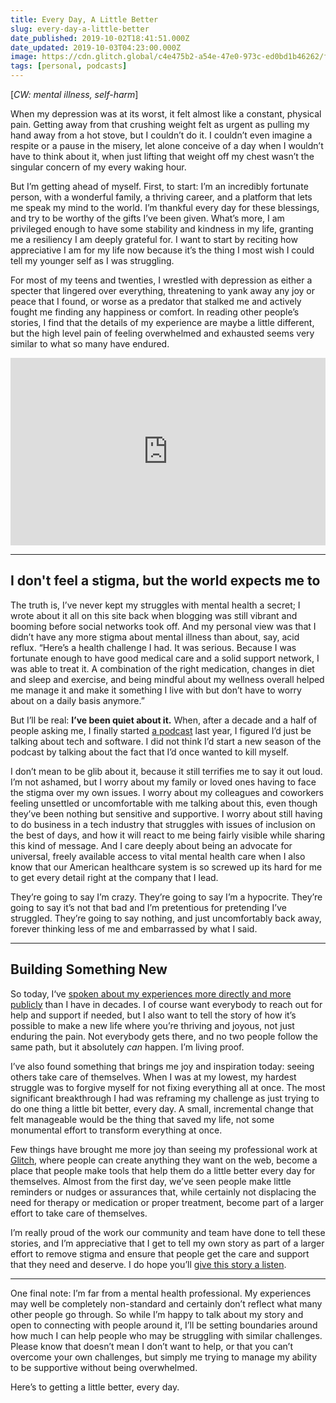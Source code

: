 ```yaml
---
title: Every Day, A Little Better
slug: every-day-a-little-better
date_published: 2019-10-02T18:41:51.000Z
date_updated: 2019-10-03T04:23:00.000Z
image: https://cdn.glitch.global/c4e475b2-a54e-47e0-973c-ed0bd1b46262/fire-escapes.jpeg?v=1669585474348
tags: [personal, podcasts]
---
```


[*CW: mental illness, self-harm*]

When my depression was at its worst, it felt almost like a constant, physical pain. Getting away from that crushing weight felt as urgent as pulling my hand away from a hot stove, but I couldn’t do it. I couldn’t even imagine a respite or a pause in the misery, let alone conceive of a day when I wouldn’t have to think about it, when just lifting that weight off my chest wasn’t the singular concern of my every waking hour.

But I’m getting ahead of myself. First, to start: I’m an incredibly fortunate person, with a wonderful family, a thriving career, and a platform that lets me speak my mind to the world. I’m thankful every day for these blessings, and try to be worthy of the gifts I’ve been given. What’s more, I am privileged enough to have some stability and kindness in my life, granting me a resiliency I am deeply grateful for. I want to start by reciting how appreciative I am for my life now because it’s the thing I most wish I could tell my younger self as I was struggling.

For most of my teens and twenties, I wrestled with depression as either a specter that lingered over everything, threatening to yank away any joy or peace that I found, or worse as a predator that stalked me and actively fought me finding any happiness or comfort. In reading other people’s stories, I find that the details of my experience are maybe a little different, but the high level pain of feeling overwhelmed and exhausted seems very similar to what so many have endured.

<iframe frameBorder="0" height="300" scrolling="no" src="https://playlist.megaphone.fm/?e=VMP8311560082"
width="100%"></iframe>

---

## I don't feel a stigma, but the world expects me to

The truth is, I’ve never kept my struggles with mental health a secret; I wrote about it all on this site back when blogging was still vibrant and booming before social networks took off. And my personal view was that I didn’t have any more stigma about mental illness than about, say, acid reflux. “Here’s a health challenge I had. It was serious. Because I was fortunate enough to have good medical care and a solid support network, I was able to treat it. A combination of the right medication, changes in diet and sleep and exercise, and being mindful about my wellness overall helped me manage it and make it something I live with but don’t have to worry about on a daily basis anymore.”

But I’ll be real: **I’ve been quiet about it.** When, after a decade and a half of people asking me, I finally started [a podcast](https://glitch.com/function) last year, I figured I’d just be talking about tech and software. I did not think I’d start a new season of the podcast by talking about the fact that I’d once wanted to kill myself.

I don’t mean to be glib about it, because it still terrifies me to say it out loud. I’m not ashamed, but I worry about my family or loved ones having to face the stigma over my own issues. I worry about my colleagues and coworkers feeling unsettled or uncomfortable with me talking about this, even though they’ve been nothing but sensitive and supportive. I worry about still having to do business in a tech industry that struggles with issues of inclusion on the best of days, and how it will react to me being fairly visible while sharing this kind of message. And I care deeply about being an advocate for universal, freely available access to vital mental health care when I also know that our American healthcare system is so screwed up its hard for me to get every detail right at the company that I lead.

They’re going to say I’m crazy. They’re going to say I’m a hypocrite. They’re going to say it’s not that bad and I’m pretentious for pretending I’ve struggled. They’re going to say nothing, and just uncomfortably back away, forever thinking less of me and embarrassed by what I said.

---

## Building Something New

So today, I‘ve [spoken about my experiences more directly and more publicly](https://glitch.com/culture/function-episode-13/) than I have in decades. I of course want everybody to reach out for help and support if needed, but I also want to tell the story of how it’s possible to make a new life where you’re thriving and joyous, not just enduring the pain. Not everybody gets there, and no two people follow the same path, but it absolutely *can* happen. I’m living proof.

I’ve also found something that brings me joy and inspiration today: seeing others take care of themselves. When I was at my lowest, my hardest struggle was to forgive myself for not fixing everything all at once. The most significant breakthrough I had was reframing my challenge as just trying to do one thing a little bit better, every day. A small, incremental change that felt manageable would be the thing that saved my life, not some monumental effort to transform everything at once.

Few things have brought me more joy than seeing my professional work at [Glitch](https://glitch.com/), where people can create anything they want on the web, become a place that people make tools that help them do a little better every day for themselves. Almost from the first day, we’ve seen people make little reminders or nudges or assurances that, while certainly not displacing the need for therapy or medication or proper treatment, become part of a larger effort to take care of themselves.

I’m really proud of the work our community and team have done to tell these stories, and I’m appreciative that I get to tell my own story as part of a larger effort to remove stigma and ensure that people get the care and support that they need and deserve. I do hope you’ll [give this story a listen](https://glitch.com/culture/function-episode-13/).

---

One final note: I’m far from a mental health professional. My experiences may well be completely non-standard and certainly don’t reflect what many other people go through. So while I’m happy to talk about my story and open to connecting with people around it, I’ll be setting boundaries around how much I can help people who may be struggling with similar challenges. Please know that doesn’t mean I don’t want to help, or that you can’t overcome your own challenges, but simply me trying to manage my ability to be supportive without being overwhelmed.

Here’s to getting a little better, every day.
